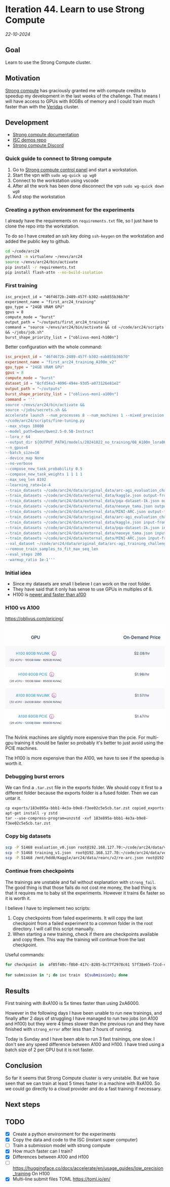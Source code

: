 # Iteration 44. Learn to use Strong Compute

_22-10-2024_

## Goal

Learn to use the Strong Compute cluster.

## Motivation

[Strong compute](https://strongcompute.com/) has graciously granted me with compute credits to speedup my development in the
last weeks of the challenge. That means I will have access to GPUs with 80GBs of memory and I could
train much faster than with the [Veridas](https://veridas.com/en/) cluster.

## Development

- [Strong compute documentation](https://strong-compute.gitbook.io/developer-docs)
- [ISC demos repo](https://github.com/StrongResearch/isc-demos)
- [Strong compute Discord](https://discord.com/channels/1093337804051849296/1283175776165822556)

### Quick guide to connect to Strong compute

1. Go to [Strong compute control panel](https://cp.strongcompute.ai/user/credentials) and start a workstation.
1. Start the vpn with `sudo wg-quick up wg0`
1. Connect to the workstation using vscode
1. After all the work has been done disconnect the vpn `sudo wg-quick down wg0`
1. And stop the workstation

### Creating a python environment for the experiments

I already have the requirements on `requirements.txt` file, so I just have to clone the repo into
the workstation.

To do so I have created an ssh key doing `ssh-keygen` on the workstation and added the public key to github.

```bash
cd ~/code/arc24
python3 -m virtualenv ~/envs/arc24
source ~/envs/arc24/bin/activate
pip install -r requirements.txt
pip install flash-attn --no-build-isolation
```

### First training

```job.isc
isc_project_id = "46f4672b-2489-457f-b302-eab855b36b70"
experiment_name = "first_arc24_training"
gpu_type = "24GB VRAM GPU"
gpus = 8
compute_mode = "burst"
output_path = "~/outputs/first_arc24_training"
command = "source ~/envs/arc24/bin/activate && cd ~/code/arc24/scripts && ~/jobs/job.sh"
burst_shape_priority_list = ["oblivus-mon1-h100n"]
```

Better configuration with the whole command:

```toml
isc_project_id = "46f4672b-2489-457f-b302-eab855b36b70"
experiment_name = "first_arc24_training_A100n_v2"
gpu_type = "24GB VRAM GPU"
gpus = 8
compute_mode = "burst"
dataset_id = "0cfd54a3-4096-494e-93d5-a073126e81e2"
output_path = "~/outputs"
burst_shape_priority_list = ["oblivus-mon1-a100n"]
command = '''
source ~/envs/arc24/bin/activate && 
source ~/jobs/secrets.sh && 
accelerate launch --num_processes 8 --num_machines 1 --mixed_precision bf16 --multi_gpu 
~/code/arc24/scripts/fine-tuning.py 
--max_steps 10000 
--model_path=Qwen/Qwen2.5-0.5B-Instruct 
--lora_r 64 
--output_dir ${OUTPUT_PATH}/models/20241022_no_training/08_A100n_lora064-Qwen2.5-0.5B-Instruct_lr1e-4_bs16_10000steps_2gpus_8192msl
--n_gpus=8 
--batch_size=16 
--device_map None 
--no-verbose 
--compose_new_task_probability 0.5 
--compose_new_task_weights 1 1 1 1 
--max_seq_len 8192 
--learning_rate=1e-4 
--train_datasets ~/code/arc24/data/original_data/arc-agi_evaluation_challenges.json output-from-examples-v1 
--train_datasets ~/code/arc24/data/external_data/kaggle.json output-from-examples-v1  
--train_datasets ~/code/arc24/data/external_data/pqa-dataset-1k.json output-from-examples-v1  
--train_datasets ~/code/arc24/data/external_data/neoeye_tama.json output-from-examples-v1  
--train_datasets ~/code/arc24/data/external_data/MINI-ARC.json output-from-examples-v1  
--train_datasets ~/code/arc24/data/original_data/arc-agi_evaluation_challenges.json input-from-inputs-v0 
--train_datasets ~/code/arc24/data/external_data/kaggle.json input-from-inputs-v0  
--train_datasets ~/code/arc24/data/external_data/pqa-dataset-1k.json input-from-inputs-v0  
--train_datasets ~/code/arc24/data/external_data/neoeye_tama.json input-from-inputs-v0  
--train_datasets ~/code/arc24/data/external_data/MINI-ARC.json input-from-inputs-v0  
--val_dataset ~/code/arc24/data/original_data/arc-agi_training_challenges.json output-from-examples-v1 
--remove_train_samples_to_fit_max_seq_len 
--eval_steps 200
--warmup_ratio 1e-1'''
```

### Initial idea

- Since my datasets are small I believe I can work on the root folder.
- They have said that it only has sense to use GPUs in multiples of 8.
- H100 is [newer and faster than a100](https://gcore.com/blog/nvidia-h100-a100/)

### H100 vs A100

https://oblivus.com/pricing/

![pricing differences](res/2024-10-23-11-38-07.png)

The Nvlink machines are slightly more expensive than the pcie. For multi-gpu training it should be
faster so probably it's better to just avoid using the PCIE machines.

The H100 is more expensive than the A100, we have to see if the speedup is worth it.

### Debugging burst errors

We can find a `.tar.zst` file in the exports folder. We should copy it first to a different folder
because the exports folder is a fused folder. Then we can untar it.

```
cp exports/183e895a-bbb1-4e3a-b9e8-f3ee02c5e5cb.tar.zst copied_exports
apt-get install -y zstd
tar --use-compress-program=unzstd -xvf 183e895a-bbb1-4e3a-b9e8-f3ee02c5e5cb.tar.zst
```

### Copy big datasets

```bash
scp -P 51468 evaluation_v0.json root@192.168.127.70:~/code/arc24/data/verifier
scp -P 51468 training_v1.json  root@192.168.127.70:~/code/arc24/data/verifier
scp -P 51468 /mnt/hdd0/Kaggle/arc24/data/rearc/v2/re-arc.json root@192.168.127.70:~/code/arc24/data/external_data
```

### Continue from checkpoints

The trainings are unstable and fail without explanation with `strong_fail`. The good thing is that
those fails do not cost me money, the bad thing is that it requires me to baby sit the experiments.
However it trains 6x faster so it is worth it.

I believe I have to implement two scripts:

1. Copy checkpoints from failed experiments. It will copy the last checkpoint from a failed experiment
   to a common folder in the root directory. I will call this script manually.
2. When starting a new training, check if there are checkpoints available and copy them. This way
   the training will continue from the last checkpoint.

Useful commands:

```bash
for checkpoint in  af05f40c-f0b0-417c-8285-bc77f2978c61 57f38e65-f2cd-4777-80cd-004dd6da45b6 191aed3c-9409-48b5-81d1-4ed738c9b44d e4c6b8dc-415a-41cc-9034-4b1a70b7fce4 a4891197-4253-4fb2-89e6-d1a1696b01a6 9fafa3c2-5272-46a8-87ea-19ae39f4de4b f4a9c4fe-46a4-490f-9eb9-fde3d9c991e8; do copy-checkpoint ${checkpoint}; done

for submission in *; do isc train  ${submission}; done
```

## Results

First training with 8xA100 is 5x times faster than using 2xA6000.

However in the following days I have been unable to run new trainings, and finally after 2 days
of struggling I have managed to run two jobs (on A100 and H100) but they were 4 times slower than the
previous run and they have finished with `strong_error` after less than 2 hours of running.

Today is Sunday and I have been able to run 3 fast trainings, one slow. I don't see any speed difference
between A100 and H100. I have tried using a batch size of 2 per GPU but it is not faster.

## Conclusion

So far it seems that Strong Compute cluster is very unstable. But we have seen that we can train at
least 5 times faster in a machine with 8xA100. So we could go directly to a cloud provider and do a fast
training if necessary.

## Next steps

## TODO

- [x] Create a python environment for the experiments
- [x] Copy the data and code to the ISC (instant super computer)
- [ ] Train a submission model with strong compute
- [x] How much faster can I train?
- [x] Differences between A100 and H100
- [ ] https://huggingface.co/docs/accelerate/en/usage_guides/low_precision_training On H100
- [x] Multi-line submit files TOML https://toml.io/en/